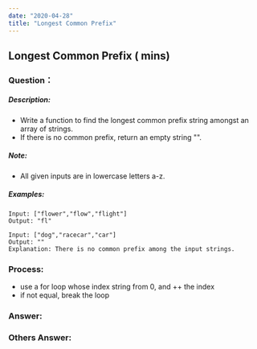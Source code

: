```yaml
---
date: "2020-04-28"
title: "Longest Common Prefix"
---
```


## Longest Common Prefix ( mins)

### Question：

##### Description:
* Write a function to find the longest common prefix string amongst an array of strings.
* If there is no common prefix, return an empty string "".

##### Note:
* All given inputs are in lowercase letters a-z.

##### Examples:
```
Input: ["flower","flow","flight"]
Output: "fl"

Input: ["dog","racecar","car"]
Output: ""
Explanation: There is no common prefix among the input strings.
```

### Process:
- use a for loop whose index string from 0, and ++ the index
- if not equal, break the loop

### Answer:

### Others Answer:
